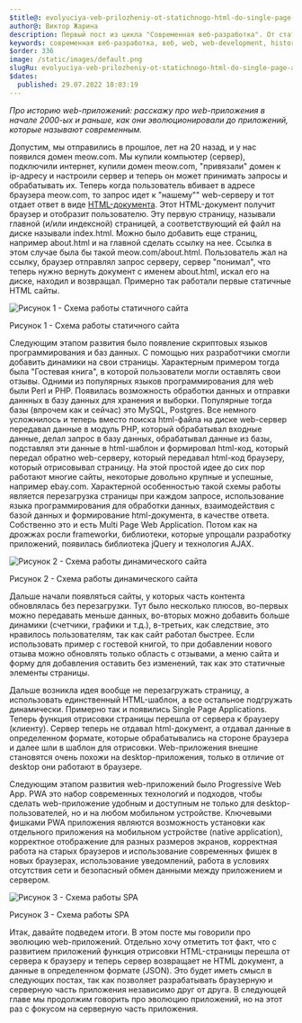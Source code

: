 ```yaml
---
$title@: evolyuciya-veb-prilozheniy-ot-statichnogo-html-do-single-page-application-i-progressive-web-application
author@: Виктор Жарина
description: Первый пост из цикла "Современная веб-разработка". От статичного HTML до Single Page Application и Progressive Web Application
keywords: современная веб-разработка, веб, web, web-development, history, приложение, эволюция веб приложений, multi page application, single page application, progressive web app, ajax, json, jquery
$order: 336
image: /static/images/default.png
slugRu: evolyuciya-veb-prilozheniy-ot-statichnogo-html-do-single-page-application-i-progressive-web-application
$dates:
  published: 29.07.2022 18:03:19
---
```



<i>Про историю web-приложений: расскажу про web-приложения в начале 2000-ых и раньше, как они эволюционировали до приложений, которые называют современным.</i>

Допустим, мы отправились в прошлое, лет на 20 назад, и у нас появился домен meow.com. Мы купили компьютер (сервер), подключили интернет, купили домен meow.com, "привязали" домен к ip-адресу и настроили сервер и теперь он может принимать запросы и обрабатывать их. Теперь когда пользователь вбивает в адресе браузера meow.com, то запрос идет к "нашему"" web-серверу и тот отдает ответ в виде <a href="https://ru.wikipedia.org/wiki/HTML">HTML-документа</a>. Этот HTML-документ получит браузер и отобразит  пользователю. Эту первую страницу, называли главной (и/или индексной) страницей, а соответствующий ей файл на диске называли index.html. Можно было добавить еще страниц, например about.html и на главной сделать ссылку на нее. Ссылка в этом случае была бы такой meow.com/about.html. Пользователь жал на ссылку, браузер отправлял запрос серверу, сервер "понимал", что теперь нужно вернуть документ с именем about.html, искал его на диске, находил и возвращал. Примерно так работали первые статичные HTML сайты.

<p class="fig">
	<img alt="Рисунок 1 - Схема работы статичного сайта" src="/static/images/mwd/pic1.png" />
	<p class="figsign">Рисунок 1 - Схема работы статичного сайта</p>
</p>

Следующим этапом развития было появление скриптовых языков программирования и баз данных. С помощью них разработчики смогли добавить динамики на свои страницы. Характерным примером тогда была "Гостевая книга", в которой пользователи могли оставлять свои отзывы. Одними из популярных языков программирования для web были Perl и PHP. Появилась возможность обработки данных и отправки даннных в базу данных для хранения и выборки. Популярные тогда базы (впрочем как и сейчас) это MySQL, Postgres. Все немного усложнилось и теперь вместо поиска html-файла на диске web-сервер передавал данные в модуль PHP, который обрабатывал входные данные, делал запрос в базу данных, обрабатывал данные из базы, подставлял эти данные в html-шаблон и формировал html-код, который передал обратно web-серверу, который передавал html-код браузеру, который отрисовывал страницу. На этой простой идее до сих пор работают многие сайты, некоторые довольно крупные и успешные, например ebay.com. Характерной особенностью такой схемы работы является перезагрузка страницы при каждом запросе, использование языка программирования для обработки данных, взаимодействия с базой данных и формирование html-документа, в качестве ответа. Собственно это и есть Multi Page Web Application. Потом как на дрожжах росли frameworkи, библиотеки, которые упрощали разработку приложений, появилась библиотека jQuery и технология AJAX.

<p class="fig">
	<img alt="Рисунок 2 - Схема работы динамического сайта" src="/static/images/mwd/pic2.png" />
	<p class="figsign">Рисунок 2 - Схема работы динамического сайта</p>
</p>

Дальше начали появляться сайты, у которых часть контента обновлялась без перезагрузки. Тут было несколько плюсов, во-первых можно передавать меньше данных, во-вторых можно добавить больше динамики (счетчики, графики и т.д.), в-третьих, как следствие, это нравилось пользователям, так как сайт работал быстрее. Если использовать пример c гостевой книгой, то при добавлении нового отзыва можно обновлять только область с отзывами, а меню сайта и форму для добавления оставить без изменений, так как это статичные элементы страницы.

Дальше возникла идея вообще не перезагружать страницу, а использовать единственный HTML-шаблон, а все остальное подгружать динамически. Примерно так и появились Single Page Applications. Теперь функция отрисовки страницы перешла от сервера к браузеру (клиенту). Сервер теперь не отдавал html-документ, а отдавал данные в определенном формате, которые обрабатывались на стороне браузера и далее шли в шаблон для отрисовки. Web-приложения внешне становятся очень похожи на desktop-приложения, только в отличие от desktop они работают в браузере.

Следующим этапом развития web-приложений было Progressive Web App. PWA это набор современных технологий и подходов, чтобы сделать web-приложение удобным и доступным не только для desktop-пользователей, но и на любом мобильном устройстве. Ключевыми фишками PWA приложения являются возможность установки как отдельного приложения на мобильном устройстве (native application), корректное отображение для разных размеров экранов, корректная работа на старых браузеров и использование современных фишек в новых браузерах, использование уведомлений, работа в условиях отсутствия сети и безопасный обмен данными между приложением и сервером.

<p class="fig">
	<img alt="Рисунок 3 - Схема работы SPA" src="/static/images/mwd/pic3.png" />
	<p class="figsign">Рисунок 3 - Схема работы SPA</p>
</p>

Итак, давайте подведем итоги. В этом посте мы говорили про эволюцию web-приложений. Отдельно хочу отметить тот факт, что с развитием приложений функция отрисовки HTML-страницы перешла от сервера к браузеру и теперь сервер возвращает не HTML документ, а данные в определенном формате (JSON). Это будет иметь смысл в следующих постах, так как позволяет разрабатывать браузерную и серверную часть приложения независимо друг от друга. В следующей главе мы продолжим говорить про эволюцию приложений, но на этот раз с фокусом на серверную часть приложения.
